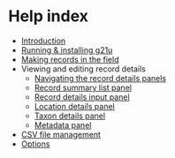 # Help index

- [Introduction](/help.html?page=intro)
- [Running & installing g21u](/help.html?page=install)
- [Making records in the field](/help.html?page=field)
- Viewing and editing record details
  - [Navigating the record details panels](/help.html?page=navigation)
  - [Record summary list panel](/help.html?page=record-list)
  - [Record details input panel](/help.html?page=record-details)
  - [Location details panel](/help.html?page=location)
  - [Taxon details panel]()
  - [Metadata panel]()
- [CSV file management]()
- [Options](/help.html?page=options)